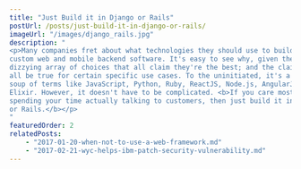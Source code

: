 ```yaml
---
title: "Just Build it in Django or Rails"
postUrl: /posts/just-build-it-in-django-or-rails/
imageUrl: "/images/django_rails.jpg"
description: "
<p>Many companies fret about what technologies they should use to build their
custom web and mobile backend software. It's easy to see why, given the
dizzying array of choices that all claim they're the best; and the claims may
all be true for certain specific use cases. To the uninitiated, it's a keyword
soup of terms like JavaScript, Python, Ruby, ReactJS, Node.js, AngularJS, and
Elixir. However, it doesn't have to be complicated. <b>If you care most about
spending your time actually talking to customers, then just build it in Django
or Rails.</b></p>
"
featuredOrder: 2
relatedPosts:
    - "2017-01-20-when-not-to-use-a-web-framework.md"
    - "2017-02-21-wyc-helps-ibm-patch-security-vulnerability.md"
---
```



